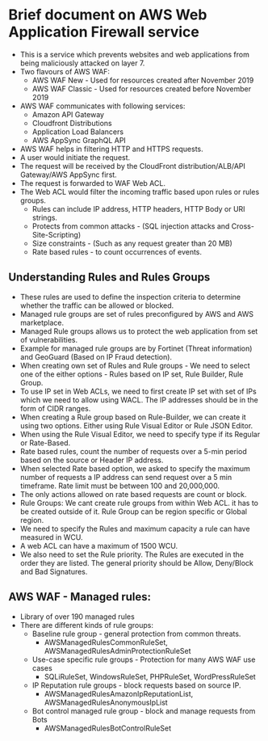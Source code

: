 # Brief document on AWS Web Application Firewall service

- This is a service which prevents websites and web applications from being
  maliciously attacked on layer 7.
- Two flavours of AWS WAF:
  - AWS WAF New - Used for resources created after November 2019
  - AWS WAF Classic - Used for resources created before November 2019
- AWS WAF communicates with following services:
  - Amazon API Gateway
  - Cloudfront Distributions
  - Application Load Balancers
  - AWS AppSync GraphQL API
- AWS WAF helps in filtering HTTP and HTTPS requests.
- A user would initiate the request.
- The request will be received by the CloudFront distribution/ALB/API Gateway/AWS AppSync first.
- The request is forwarded to WAF Web ACL.
- The Web ACL would filter the incoming traffic based upon rules or rules groups.
  - Rules can include IP address, HTTP headers, HTTP Body or URI strings.
  - Protects from common attacks - (SQL injection attacks and Cross-Site-Scripting)
  - Size constraints - (Such as any request greater than 20 MB)
  - Rate based rules - to count occurrences of events.

## Understanding Rules and Rules Groups
- These rules are used to define the inspection criteria to determine whether the
  traffic can be allowed or blocked.
- Managed rule groups are set of rules preconfigured by AWS and AWS marketplace.
- Managed Rule groups allows us to protect the web application from set of vulnerabilities.
- Example for managed rule groups are by Fortinet (Threat information) and
  GeoGuard (Based on IP Fraud detection).
- When creating own set of Rules and Rule groups - We need to select one of the either
  options - Rules based on IP set, Rule Builder, Rule Group.
- To use IP set in Web ACLs, we need to first create IP set with set of IPs which we
  need to allow using WACL. The IP addresses should be in the form of CIDR ranges.
- When creating a Rule group based on Rule-Builder, we can create it using two
  options. Either using Rule Visual Editor or Rule JSON Editor.
- When using the Rule Visual Editor, we need to specify type if its Regular or Rate-Based.
- Rate based rules, count the number of requests over a 5-min period based on the
  source or Header IP address.
- When selected Rate based option, we asked to specify the maximum number of requests
  a IP address can send request over a 5 min timeframe. Rate limit must be between
  100 and 20,000,000.
- The only actions allowed on rate based requests are count or block.
- Rule Groups: We cant create rule groups from within Web ACL. it has to be created
  outside of it. Rule Group can be region specific or Global region.
- We need to specify the Rules and maximum capacity a rule can have measured in WCU.
- A web ACL can have a maximum of 1500 WCU.
- We also need to set the Rule priority. The Rules are executed in the order they
  are listed. The general priority should be Allow, Deny/Block and Bad Signatures.

## AWS WAF - Managed rules:

- Library of over 190 managed rules
- There are different kinds of rule groups:
  - Baseline rule group - general protection from common threats.
    - AWSManagedRulesCommonRuleSet, AWSManagedRulesAdminProtectionRuleSet
  - Use-case specific rule groups - Protection for many AWS WAF use cases
    - SQLiRuleSet, WindowsRuleSet, PHPRuleSet, WordPressRuleSet
  - IP Reputation rule groups - block requests based on source IP.
    - AWSManagedRulesAmazonIpReputationList, AWSManagedRulesAnonymousIpList
  - Bot control managed rule group - block and manage requests from Bots
    - AWSManagedRulesBotControlRuleSet